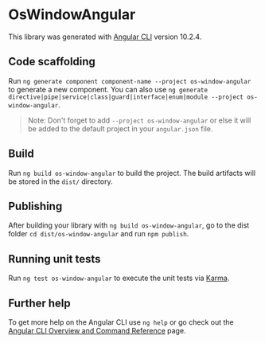 # OsWindowAngular

This library was generated with [Angular CLI](https://github.com/angular/angular-cli) version 10.2.4.

## Code scaffolding

Run `ng generate component component-name --project os-window-angular` to generate a new component. You can also use `ng generate directive|pipe|service|class|guard|interface|enum|module --project os-window-angular`.
> Note: Don't forget to add `--project os-window-angular` or else it will be added to the default project in your `angular.json` file. 

## Build

Run `ng build os-window-angular` to build the project. The build artifacts will be stored in the `dist/` directory.

## Publishing

After building your library with `ng build os-window-angular`, go to the dist folder `cd dist/os-window-angular` and run `npm publish`.

## Running unit tests

Run `ng test os-window-angular` to execute the unit tests via [Karma](https://karma-runner.github.io).

## Further help

To get more help on the Angular CLI use `ng help` or go check out the [Angular CLI Overview and Command Reference](https://angular.io/cli) page.
